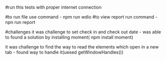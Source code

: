#run this tests with proper internet connection

#to run file use command - npm run wdio
#to view report run command - npn run report

#challenges
it was challenge to set check in and check out date - was able to found a solution by installing moment( npm install moment)

it was challenge to find the way to read the elements which open in a new tab - found way to handle it(uesed getWindowHandles())